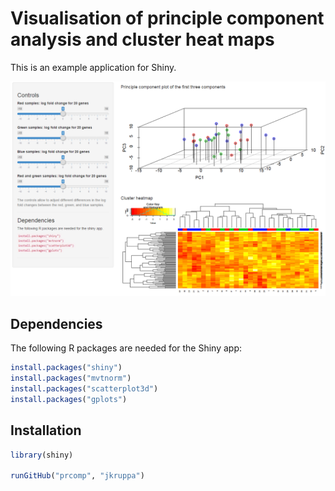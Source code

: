 # Visualisation of principle component analysis and cluster heat maps

This is an example application for Shiny.

![Screenshot](prcomp.png)

## Dependencies
The following R packages are needed for the Shiny app:

```R
install.packages("shiny")
install.packages("mvtnorm")
install.packages("scatterplot3d")
install.packages("gplots")
```

## Installation

```R
library(shiny)

runGitHub("prcomp", "jkruppa")
```
